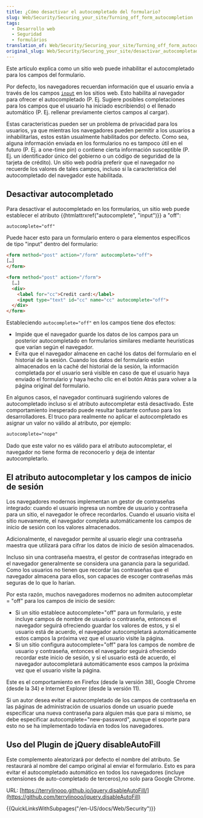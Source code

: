 ```yaml
---
title: ¿Cómo desactivar el autocompletado del formulario?
slug: Web/Security/Securing_your_site/Turning_off_form_autocompletion
tags:
  - Desarrollo web
  - Seguridad
  - formulários
translation_of: Web/Security/Securing_your_site/Turning_off_form_autocompletion
original_slug: Web/Security/Securing_your_site/desactivar_autocompletado_formulario
---
```


Este artículo explica como un sitio web puede inhabilitar el autocompletado para los campos del formulario.

Por defecto, los navegadores recuerdan información que el usuario envía a través de los campos [`input`](/es/docs/Web/HTML/Elemento/input) en los sitios web. Esto habilita al navegador para ofrecer el autocompletado (P. Ej. Sugiere posibles completaciones para los campos que el usuario ha iniciado escribiendo) o el llenado automático (P. Ej. rellenar previamente ciertos campos al cargar).

Estas caracteristicas pueden ser un problema de privacidad para los usuarios, ya que mientras los navegadores pueden permitir a los usuarios a inhabilitarlas, estos están usualmente habilitados por defecto. Como sea, alguna información enviada en los formularios no es tampoco útil en el futuro (P. Ej. a one-time pin) o contiene cierta información susceptible (P. Ej. un identificador único del gobierno o un código de seguridad de la tarjeta de crédito). Un sitio web podría preferir que el navegador no recuerde los valores de tales campos, incluso si la caracteristica del autocompletado del navegador este habilitada.

## Desactivar autocompletado

Para desactivar el autocompletado en los formularios, un sitio web puede establecer el atributo {{htmlattrxref("autocomplete", "input")}} a "off":

```html
autocomplete="off"
```

Puede hacer esto para un formulario entero o para elementos específicos de tipo "input" dentro del formulario:

```html
<form method="post" action="/form" autocomplete="off">
[…]
</form>
```

```html
<form method="post" action="/form">
  […]
  <div>
    <label for="cc">Credit card:</label>
    <input type="text" id="cc" name="cc" autocomplete="off">
  </div>
</form>
```

Estableciendo `autocomplete="off"` en los campos tiene dos efectos:

- Impide que el navegador guarde los datos de los campos para un posterior autocompletado en formularios similares mediante heurísticas que varían según el navegador.
- Evita que el navegador almacene en caché los datos del formulario en el historial de la sesión. Cuando los datos del formulario están almacenados en la caché del historial de la sesión, la información completada por el usuario será visible en caso de que el usuario haya enviado el formulario y haya hecho clic en el botón Atrás para volver a la página original del formulario.

En algunos casos, el navegador continuará sugiriendo valores de autocompletado incluso si el atributo autocompletar está desactivado. Este comportamiento inesperado puede resultar bastante confuso para los desarrolladores. El truco para realmente no aplicar el autocompletado es asignar un valor no válido al atributo, por ejemplo:

```html
autocomplete="nope"
```

Dado que este valor no es válido para el atributo autocompletar, el navegador no tiene forma de reconocerlo y deja de intentar autocompletarlo.

## El atributo autocompletar y los campos de inicio de sesión

Los navegadores modernos implementan un gestor de contraseñas integrado: cuando el usuario ingresa un nombre de usuario y contraseña para un sitio, el navegador le ofrece recordarlos. Cuando el usuario visita el sitio nuevamente, el navegador completa automáticamente los campos de inicio de sesión con los valores almacenados.

Adicionalmente, el navegador permite al usuario elegir una contraseña maestra que utilizará para cifrar los datos de inicio de sesión almacenados.

Incluso sin una contraseña maestra, el gestor de contraseñas integrado en el navegador generalmente se considera una ganancia para la seguridad. Como los usuarios no tienen que recordar las contraseñas que el navegador almacena para ellos, son capaces de escoger contraseñas más seguras de lo que lo harían.

Por esta razón, muchos navegadores modernos no admiten autocompletar = "off" para los campos de inicio de sesión:

- Si un sitio establece autocomplete="off" para un formulario, y este incluye campos de nombre de usuario o contraseña, entonces el navegador seguirá ofreciendo guardar los valores de estos, y si el usuario está de acuerdo, el navegador autocompletará automáticamente estos campos la próxima vez que el usuario visite la página.
- Si un sitio configura autocomplete="off" para los campos de nombre de usuario y contraseña, entonces el navegador seguirá ofreciendo recordar este inicio de sesión, y si el usuario está de acuerdo, el navegador autocompletará automáticamente esos campos la próxima vez que el usuario visite la página.

Este es el comportamiento en Firefox (desde la versión 38), Google Chrome (desde la 34) e Internet Explorer (desde la versión 11).

Si un autor desea evitar el autocompletado de los campos de contraseña en las páginas de administración de usuarios donde un usuario puede especificar una nueva contraseña para alguien más que para si mismo, se debe especificar autocomplete="new-password", aunque el soporte para esto no se ha implementado todavía en todos los navegadores.

## Uso del Plugin de jQuery disableAutoFill

Este complemento aleatorizará por defecto el nombre del atributo. Se restaurará al nombre del campo original al enviar el formulario. Esto es para evitar el autocompletado automático en todos los navegadores (incluye extensiones de auto-completado de terceros),no solo para Google Chrome.

URL: [https://terrylinooo.github.io/jquery.disableAutoFill/](https://github.com/terrylinooo/jquery.disableAutoFill)

{{QuickLinksWithSubpages("/en-US/docs/Web/Security")}}
